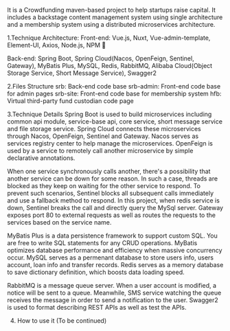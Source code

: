 It is a Crowdfunding maven-based project to help startups raise capital. It includes a backstage content management system using single architecture and a membership system using a distributed microservices architecture. 

1.Technique Architecture: 
Front-end: Vue.js, Nuxt, Vue-admin-template, Element-UI, Axios, Node.js, NPM  

Back-end: Spring Boot, Spring Cloud(Nacos, OpenFeign, Sentinel, Gateway), MyBatis Plus, MySQL, Redis, RabbitMQ, Alibaba Cloud(Object Storage Service, Short Message Service), Swagger2

2.Files Structure
srb: Back-end code base
srb-admin: Front-end code base for admin pages
srb-site: Front-end code base for membership system
hfb: Virtual third-party fund custodian code page

3.Technique Details
Spring Boot is used to build microservices including common api module, service-base api, core service, short message service and file storage service. Spring Cloud connects these microservices through Nacos, OpenFeign, Sentinel and Gateway. Nacos serves as services registry center to help manage the microservices. OpenFeign is used by a service to remotely call another microservice by simple declarative annotations. 

When one service synchronously calls another, there's a possibility that another service can be down for some reason. In such a case, threads are blocked as they keep on waiting for the other service to respond. To prevent such scenarios, Sentinel blocks all subsequent calls immediately and use a fallback method to respond. In this project, when redis service is down, Sentinel breaks the call and directly query the MySql server. Gateway exposes port 80 to external requests as well as routes the requests to the services based on the service name. 

MyBatis Plus is a data persistence framework to support custom SQL. You are free to write SQL statements for any CRUD operations. MyBatis optimizes database performance and efficiency when massive concurrency occur. MySQL serves as a permenant database to store users info, users account, loan info and transfer records. Redis serves as a memory database to save dictionary definition, which boosts data loading speed.

RabbitMQ is a message queue server. When a user account is modified, a notice will be sent to a queue. Meanwhile, SMS service watching the queue receives the message in order to send a notification to the user. Swagger2 is used to format describing REST APIs as well as test the APIs.

4. How to use it (To be continued)
